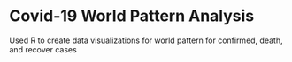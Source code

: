 # Covid-19 World Pattern Analysis

Used R to create data visualizations for world pattern for confirmed, death, and recover cases
